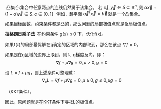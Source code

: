 ​
凸集合:集合中任意两点的连线仍然属于该集合。
若 $\vec{x},\vec{y}\in S \subset \mathbb{R}^n,$ 则 $\alpha \vec{x}+(1-\alpha)\vec{y}\in S,\alpha \in [0,1]$
 
例如，超平面 $\vec{a}^T\vec{x}=\vec{b}$ 就是一个凸集合。

如果目标函数、约束条件都是凸的，那么问题的局部极值点就是全局极值点。



​**拉格朗日乘子法**
​
在约束条件 $g(x)\leq 0$ 下，优化f(x)。

如果f(x)的局部最优解在g确定的区域的内部取到，那么在该点 $\nabla f=0$。

如果是在g区域的边界上取到，则f、g梯度反向，即：
$$
\nabla f+\mu \nabla g=0,\mu>0,g=0
$$


设 $L=f+\mu g$，则上述条件可整理成：
$$
\nabla_x L=\nabla f+\mu\nabla g=0,\mu\geq 0,g\leq 0,\mu g=0
$$

 （KKT条件）。

因此，原问题就是在KKT条件下寻找L的极值点。

​